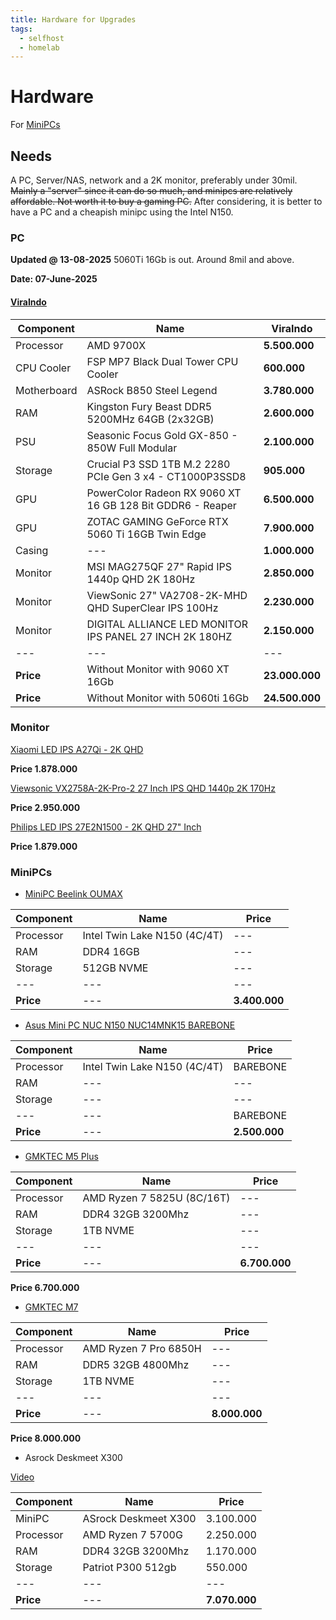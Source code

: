 ```yaml
---
title: Hardware for Upgrades
tags:
  - selfhost
  - homelab
---
```


# Hardware

For [MiniPCs](./minipc.md)

## Needs

A PC, Server/NAS, network and a 2K monitor, preferably under 30mil.
~~Mainly a "server" since it can do so much, and minipcs are relatively affordable. Not worth it to buy a gaming PC.~~
After considering, it is better to have a PC and a cheapish minipc using the Intel N150.

### PC

**Updated @ 13-08-2025**
5060Ti 16Gb is out.
Around 8mil and above.

**Date: 07-June-2025**

#### [ViraIndo](https://viraindo.com/)

| Component | Name | ViraIndo |
| --- | --- | --- |
| Processor | AMD 9700X | **5.500.000** |
| CPU Cooler | FSP MP7 Black Dual Tower CPU Cooler | **600.000** |
| Motherboard | ASRock B850 Steel Legend | **3.780.000** |
| RAM | Kingston Fury Beast DDR5 5200MHz 64GB (2x32GB) | **2.600.000** |
| PSU | Seasonic Focus Gold GX-850 - 850W Full Modular | **2.100.000** |
| Storage | Crucial P3 SSD 1TB M.2 2280 PCIe Gen 3 x4 - CT1000P3SSD8 | **905.000** |
| GPU | PowerColor Radeon RX 9060 XT 16 GB 128 Bit GDDR6 - Reaper | **6.500.000** |
| GPU | ZOTAC GAMING GeForce RTX 5060 Ti 16GB Twin Edge | **7.900.000**
| Casing | --- | **1.000.000** |
| Monitor | MSI MAG275QF 27" Rapid IPS 1440p QHD 2K 180Hz | **2.850.000** |
| Monitor | ViewSonic 27" VA2708-2K-MHD QHD SuperClear IPS 100Hz | **2.230.000** |
| Monitor | DIGITAL ALLIANCE LED MONITOR IPS PANEL 27 INCH 2K 180HZ | **2.150.000** |
| --- | --- | --- |
| **Price** | Without Monitor with 9060 XT 16Gb | **23.000.000** |
| **Price** | Without Monitor with 5060ti 16Gb | **24.500.000** |


### Monitor
[Xiaomi LED IPS A27Qi - 2K QHD](https://www.tokopedia.com/tokobaruofficial/monitor-xiaomi-led-ips-a27qi-2k-qhd-27-inch-garansi-resmi-3-tahun-1730909484614190427?extParam=ivf%3Dfalse%26keyword%3D2k+monitor+27+inch%26search_id%3D20250523172833FD2050BBFFF0ED154PON%26src%3Dsearch&t_id=1748021321878&t_st=1&t_pp=search_result&t_efo=search_pure_goods_card&t_ef=goods_search&t_sm=&t_spt=search_result)

**Price 1.878.000**

[Viewsonic VX2758A-2K-Pro-2 27 Inch IPS QHD 1440p 2K 170Hz](https://www.tokopedia.com/abditama-official/monitor-led-viewsonic-vx2758a-2k-pro-2-27-ips-1440p-qhd-170hz-ergo-vx2758a-2k-pro2-seller?extParam=ivf%3Dtrue%26keyword%3D2k+monitor+27+inch%26search_id%3D20250523172833FD2050BBFFF0ED154PON%26src%3Dsearch%26whid%3D41808&t_id=1748021393932&t_st=1&t_pp=search_result&t_efo=search_pure_goods_card&t_ef=goods_search&t_sm=&t_spt=search_result)

**Price 2.950.000**

[Philips LED IPS 27E2N1500 - 2K QHD 27" Inch](https://www.tokopedia.com/jayapc/monitor-philips-led-ips-27e2n1500-2k-qhd-27-inch?extParam=ivf%3Dfalse%26keyword%3D2k+monitor+27+inch%26search_id%3D20250523172833FD2050BBFFF0ED154PON%26src%3Dsearch&t_id=1748021511446&t_st=1&t_pp=search_result&t_efo=search_pure_goods_card&t_ef=goods_search&t_sm=&t_spt=search_result)

**Price 1.879.000**

### MiniPCs

- [MiniPC Beelink OUMAX](https://www.tokopedia.com/juragantablet/minipc-beelink-oumax-intel-gen13-twin-lake-n150-ssd-dual-hdmi-dual-lan-wifi-windows-11-pro-1731407101398976349?extParam=ivf%3Dfalse%26keyword%3Dbeelink%26search_id%3D2025060809222163923F49E52413198YXE%26src%3Dsearch&t_id=1749374550808&t_st=1&t_pp=search_result&t_efo=search_pure_goods_card&t_ef=goods_search&t_sm=&t_spt=search_result)

| Component | Name | Price |
|--- | --- | --- |
| Processor | Intel Twin Lake N150 (4C/4T) | --- |
| RAM | DDR4 16GB | --- |
| Storage | 512GB NVME | ---|
| --- | --- | --- |
| **Price** | --- | **3.400.000** |

- [Asus Mini PC NUC N150 NUC14MNK15 BAREBONE](https://www.tokopedia.com/digitalzone/asus-mini-pc-nuc-n150-nuc14mnk15-intel-nuc-nuc14mnk15-celeron-n150-full-set-1731011241933505916?extParam=ivf%3Dfalse%26search_id%3D20250608130614DB8E1AF0CB3ACA2E9EN6)

| Component | Name | Price |
|--- | --- | --- |
| Processor | Intel Twin Lake N150 (4C/4T) | BAREBONE |
| RAM | --- | --- |
| Storage | --- | ---|
| --- | --- | BAREBONE |
| **Price** | --- | **2.500.000** |

- [GMKTEC M5 Plus](https://www.tokopedia.com/gmktecminipc/mini-pc-amd-ryzen-7-5825u-gmktec-m5-plus-16gb-ram-ddr4-512-ssd-nvme-windows-11-pro-1730786125027247972?extParam=ivf%3Dfalse%26keyword%3Dgmktec+m5+plus%26search_id%3D20250514140011E99F3F53DAD4C111DR6X%26src%3Dsearch&t_id=1747231038629&t_st=3&t_pp=search_result&t_efo=search_pure_goods_card&t_ef=goods_search&t_sm=&t_spt=search_result)

| Component | Name | Price |
|--- | --- | --- |
| Processor | AMD Ryzen 7 5825U (8C/16T) | --- |
| RAM | DDR4 32GB 3200Mhz | --- |
| Storage | 1TB NVME | ---|
| --- | --- | --- |
| **Price** | --- | **6.700.000** |

**Price 6.700.000**

- [GMKTEC M7](https://www.tokopedia.com/gmktecminipc/mini-pc-gaming-amd-ryzen-7-6850h-gmktec-m7-16gb-ddr5-512gb-ssd-nvme-windows-11-pro-ori-1730995782325274468?extParam=src%3Dshop%26whid%3D18156184&aff_unique_id=&channel=others&chain_key=)

| Component | Name | Price |
|--- | --- | --- |
| Processor | AMD Ryzen 7 Pro 6850H | --- |
| RAM | DDR5 32GB 4800Mhz | --- |
| Storage | 1TB NVME | ---|
| --- | --- | --- |
| **Price** | --- | **8.000.000** |

**Price 8.000.000**

- Asrock Deskmeet X300

[Video](https://www.youtube.com/watch?v=PEGnwOB0OHM)

| Component | Name | Price |
|--- | --- | --- |
| MiniPC | ASrock Deskmeet X300 | 3.100.000 |
| Processor | AMD Ryzen 7 5700G | 2.250.000 |
| RAM | DDR4 32GB 3200Mhz | 1.170.000 |
| Storage | Patriot P300 512gb | 550.000 |
| --- | --- | --- |
| **Price** | --- | **7.070.000** |
